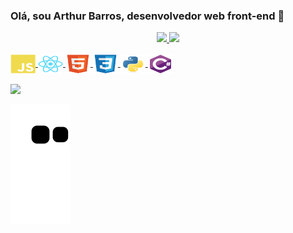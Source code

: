 ### Olá, sou Arthur Barros, desenvolvedor web front-end 👋

<div align="center">
  <a href="https://github.com/Artmoraes">
  <img height="180em" src="https://github-readme-stats.vercel.app/api?username=Artmoraes&show_icons=true&theme=monokai&include_all_commits=true&count_private=true"/>
  <img height="180em" src="https://github-readme-stats.vercel.app/api/top-langs/?username=Artmoraes&layout=compact&langs_count=7&theme=monokai"/>
</div>

<div style="display: inline_block"><br>
  <img align="center" alt="Rafa-Js" height="30" width="40" src="https://raw.githubusercontent.com/devicons/devicon/master/icons/javascript/javascript-plain.svg">
  <img align="center" alt="Rafa-React" height="30" width="40" src="https://raw.githubusercontent.com/devicons/devicon/master/icons/react/react-original.svg">
  <img align="center" alt="Rafa-HTML" height="30" width="40" src="https://raw.githubusercontent.com/devicons/devicon/master/icons/html5/html5-original.svg">
  <img align="center" alt="Rafa-CSS" height="30" width="40" src="https://raw.githubusercontent.com/devicons/devicon/master/icons/css3/css3-original.svg">
  <img align="center" alt="Rafa-Python" height="30" width="40" src="https://raw.githubusercontent.com/devicons/devicon/master/icons/python/python-original.svg">
  <img align="center" alt="Rafa-Csharp" height="30" width="40" src="https://raw.githubusercontent.com/devicons/devicon/master/icons/csharp/csharp-original.svg">
</div>

<div> <br>
  <a href="https://www.linkedin.com/in/arthurbarrosdeveloper/" target="_blank"><img src="https://img.shields.io/badge/-LinkedIn-%230077B5?style=for-the-badge&logo=linkedin&logoColor=white" target="_blank"></a> 
 
  ![snake gif](https://github.com/Artmoraes/Artmoraes/blob/output/github-contribution-grid-snake.svg)
 
</div>

<!--
**Artmoraes/Artmoraes** is a ✨ _special_ ✨ repository because its `README.md` (this file) appears on your GitHub profile.

Here are some ideas to get you started:

- 🔭 No momento estou procurando trabalho como desenvolvedor front-end.
- 🌱 Atualmente estou me aprofundando na área de desenvolvedor front-end para entender melhor a área e criar uma base sólida de conhecimento.

- 📫 Contact / Contato: Arthurbarrosdev@gmail.com
-->
